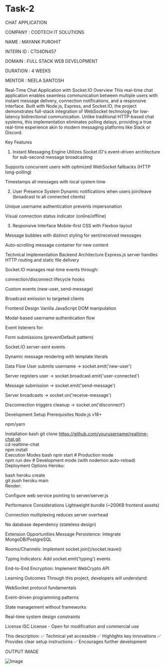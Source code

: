 # Task-2
CHAT APPLICATION

COMPANY : CODTECH IT SOLUTIONS

NAME : MAYANK PUROHIT

INTERN ID : CT04DN457

DOMAIN : FULL STACK WEB DEVELOPMENT

DURATION : 4 WEEKS

MENTOR : NEELA SANTOSH

Real-Time Chat Application with Socket.IO
Overview
This real-time chat application enables seamless communication between multiple users with instant message delivery, connection notifications, and a responsive interface. Built with Node.js, Express, and Socket.IO, the project demonstrates full-stack integration of WebSocket technology for low-latency bidirectional communication. Unlike traditional HTTP-based chat systems, this implementation eliminates polling delays, providing a true real-time experience akin to modern messaging platforms like Slack or Discord.

Key Features
1. Instant Messaging Engine
Utilizes Socket.IO's event-driven architecture for sub-second message broadcasting

Supports concurrent users with optimized WebSocket fallbacks (HTTP long-polling)

Timestamps all messages with local system time

2. User Presence System
Dynamic notifications when users join/leave (broadcast to all connected clients)

Unique username authentication prevents impersonation

Visual connection status indicator (online/offline)

3. Responsive Interface
Mobile-first CSS with Flexbox layout

Message bubbles with distinct styling for sent/received messages

Auto-scrolling message container for new content

Technical Implementation
Backend Architecture
Express.js server handles HTTP routing and static file delivery

Socket.IO manages real-time events through:

connection/disconnect lifecycle hooks

Custom events (new-user, send-message)

Broadcast emission to targeted clients

Frontend Design
Vanilla JavaScript DOM manipulation

Modal-based username authentication flow

Event listeners for:

Form submissions (preventDefault pattern)

Socket.IO server-sent events

Dynamic message rendering with template literals

Data Flow
User submits username → socket.emit('new-user')

Server registers user → socket.broadcast.emit('user-connected')

Message submission → socket.emit('send-message')

Server broadcasts → socket.on('receive-message')

Disconnection triggers cleanup → socket.on('disconnect')

Development Setup
Prerequisites
Node.js v18+

npm/yarn

Installation
bash
git clone https://github.com/yourusername/realtime-chat.git  
cd realtime-chat  
npm install  
Execution Modes
bash
npm start    # Production mode  
npm run dev  # Development mode (with nodemon auto-reload)  
Deployment Options
Heroku:

bash
heroku create  
git push heroku main  
Render:

Configure web service pointing to server/server.js

Performance Considerations
Lightweight bundle (~200KB frontend assets)

Connection multiplexing reduces server overhead

No database dependency (stateless design)

Extension Opportunities
Message Persistence: Integrate MongoDB/PostgreSQL

Rooms/Channels: Implement socket.join()/socket.leave()

Typing Indicators: Add socket.emit('typing') events

End-to-End Encryption: Implement WebCrypto API

Learning Outcomes
Through this project, developers will understand:

WebSocket protocol fundamentals

Event-driven programming patterns

State management without frameworks

Real-time system design constraints

License
ISC License - Open for modification and commercial use

This description:
✅ Technical yet accessible
✅ Highlights key innovations
✅ Provides clear setup instructions
✅ Encourages further development

OUTPUT IMAGE

![Image](https://github.com/user-attachments/assets/6941bae6-8e81-493e-9c76-8d509e8cbc6b)

